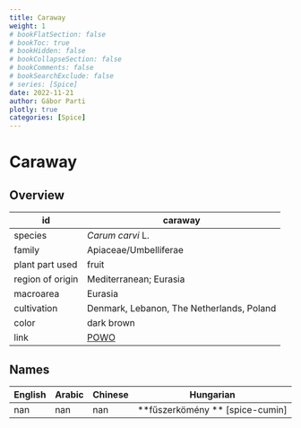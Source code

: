 ```yaml
---
title: Caraway
weight: 1
# bookFlatSection: false
# bookToc: true
# bookHidden: false
# bookCollapseSection: false
# bookComments: false
# bookSearchExclude: false
# series: [Spice]
date: 2022-11-21
author: Gábor Parti
plotly: true
categories: [Spice]
---
```


# Caraway

## Overview

|       id       |                      caraway                      |
|----------------|---------------------------------------------------|
|     species    |                  *Carum carvi* L.                 |
|     family     |               Apiaceae/Umbelliferae               |
| plant part used|                       fruit                       |
|region of origin|               Mediterranean; Eurasia              |
|    macroarea   |                      Eurasia                      |
|   cultivation  |     Denmark, Lebanon, The Netherlands, Poland     |
|      color     |                     dark brown                    |
|      link      |[POWO](https://powo.science.kew.org/taxon/839677-1)|

 ## Names
|English|Arabic|Chinese|           Hungarian           |
|-------|------|-------|-------------------------------|
|  nan  |  nan |  nan  |**fűszerkömény ** [spice-cumin]|